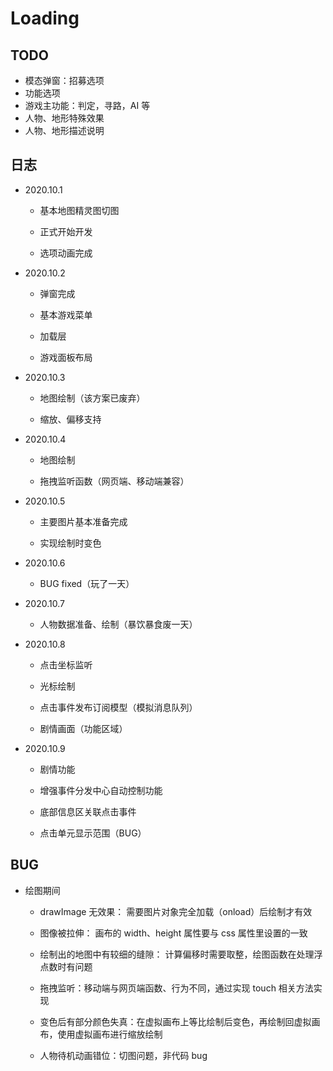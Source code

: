 # Loading

## TODO

+ 模态弹窗：招募选项
+ 功能选项
+ 游戏主功能：判定，寻路，AI 等
+ 人物、地形特殊效果
+ 人物、地形描述说明

## 日志

+ 2020.10.1

  + 基本地图精灵图切图

  + 正式开始开发

  + 选项动画完成

+ 2020.10.2

  + 弹窗完成

  + 基本游戏菜单

  + 加载层

  + 游戏面板布局

+ 2020.10.3

  + 地图绘制（该方案已废弃）

  + 缩放、偏移支持

+ 2020.10.4

  + 地图绘制

  + 拖拽监听函数（网页端、移动端兼容）

+ 2020.10.5

  + 主要图片基本准备完成

  + 实现绘制时变色

+ 2020.10.6

  + BUG fixed（玩了一天）

+ 2020.10.7

  + 人物数据准备、绘制（暴饮暴食废一天）

+ 2020.10.8

  + 点击坐标监听

  + 光标绘制

  + 点击事件发布订阅模型（模拟消息队列）

  + 剧情画面（功能区域）

+ 2020.10.9

  + 剧情功能

  + 增强事件分发中心自动控制功能

  + 底部信息区关联点击事件

  + 点击单元显示范围（BUG）

## BUG

+ 绘图期间

  + drawImage 无效果： 需要图片对象完全加载（onload）后绘制才有效

  + 图像被拉伸： 画布的 width、height 属性要与 css 属性里设置的一致

  + 绘制出的地图中有较细的缝隙： 计算偏移时需要取整，绘图函数在处理浮点数时有问题

  + 拖拽监听：移动端与网页端函数、行为不同，通过实现 touch 相关方法实现

  + 变色后有部分颜色失真：在虚拟画布上等比绘制后变色，再绘制回虚拟画布，使用虚拟画布进行缩放绘制

  + 人物待机动画错位：切图问题，非代码 bug
